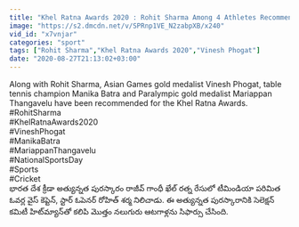 ```yaml
---
title: "Khel Ratna Awards 2020 : Rohit Sharma Among 4 Athletes Recommended For Khel Ratna Award Oneindia"
image: "https://s2.dmcdn.net/v/SPRnp1VE_N2zabpXB/x240"
vid_id: "x7vnjar"
categories: "sport"
tags: ["Rohit Sharma","Khel Ratna Awards 2020","Vinesh Phogat"]
date: "2020-08-27T21:13:02+03:00"
---
```

Along with Rohit Sharma, Asian Games gold medalist Vinesh Phogat, table tennis champion Manika Batra and Paralympic gold medalist Mariappan Thangavelu have been recommended for the Khel Ratna Awards.   <br>#RohitSharma   <br>#KhelRatnaAwards2020   <br>#VineshPhogat   <br>#ManikaBatra   <br>#MariappanThangavelu   <br>#NationalSportsDay   <br>#Sports   <br>#Cricket   <br>భారత దేశ క్రీడా అత్యున్నత పురస్కారం రాజీవ్ గాంధీ ఖేల్ రత్న రేసులో టీమిండియా పరిమిత ఓవర్ల వైస్ కెప్టెన్, స్టార్ ఓపెనర్ రోహిత్ శర్మ నిలిచాడు. ఈ అత్యున్నత పురస్కారానికి సెలెక్షన్ కమిటీ హిట్‌మ్యాన్‌తో కలిపి మొత్తం నలుగురు ఆటగాళ్లను సిఫార్సు చేసింది.
